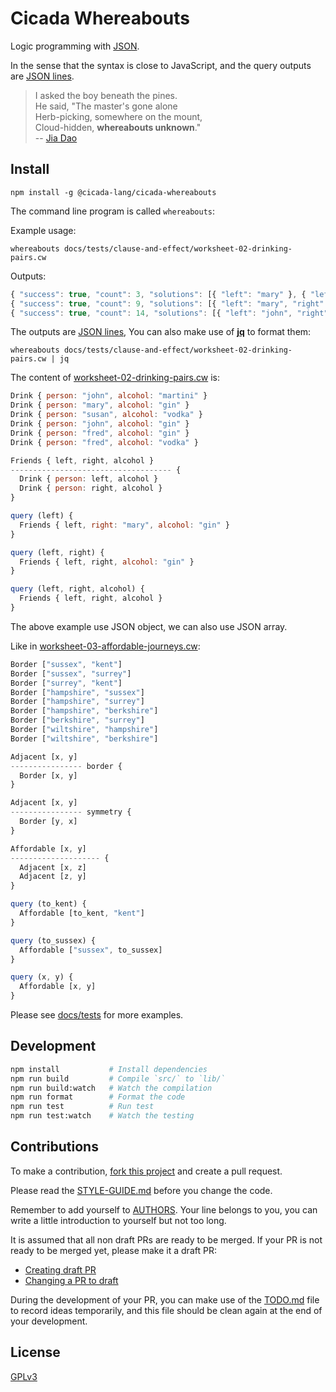 # Cicada Whereabouts

Logic programming with [JSON](https://www.json.org).

In the sense that the syntax is close to JavaScript,
and the query outputs are [JSON lines](https://jsonlines.org).

> I asked the boy beneath the pines. <br/>
> He said, "The master's gone alone <br/>
> Herb-picking, somewhere on the mount, <br/>
> Cloud-hidden, **whereabouts unknown**." <br/>
> -- [Jia Dao](https://en.wikipedia.org/wiki/Jia_Dao)

## Install

```
npm install -g @cicada-lang/cicada-whereabouts
```

The command line program is called `whereabouts`:

Example usage:

```
whereabouts docs/tests/clause-and-effect/worksheet-02-drinking-pairs.cw
```

Outputs:

```js
{ "success": true, "count": 3, "solutions": [{ "left": "mary" }, { "left": "john" }, { "left": "fred" }] }
{ "success": true, "count": 9, "solutions": [{ "left": "mary", "right": "mary" }, { "left": "mary", "right": "john" }, { "left": "mary", "right": "fred" }, { "left": "john", "right": "mary" }, { "left": "john", "right": "john" }, { "left": "john", "right": "fred" }, { "left": "fred", "right": "mary" }, { "left": "fred", "right": "john" }, { "left": "fred", "right": "fred" }] }
{ "success": true, "count": 14, "solutions": [{ "left": "john", "right": "john", "alcohol": "martini" }, { "left": "mary", "right": "mary", "alcohol": "gin" }, { "left": "mary", "right": "john", "alcohol": "gin" }, { "left": "mary", "right": "fred", "alcohol": "gin" }, { "left": "susan", "right": "susan", "alcohol": "vodka" }, { "left": "susan", "right": "fred", "alcohol": "vodka" }, { "left": "john", "right": "mary", "alcohol": "gin" }, { "left": "john", "right": "john", "alcohol": "gin" }, { "left": "john", "right": "fred", "alcohol": "gin" }, { "left": "fred", "right": "mary", "alcohol": "gin" }, { "left": "fred", "right": "john", "alcohol": "gin" }, { "left": "fred", "right": "fred", "alcohol": "gin" }, { "left": "fred", "right": "susan", "alcohol": "vodka" }, { "left": "fred", "right": "fred", "alcohol": "vodka" }] }
```

The outputs are [JSON lines](https://jsonlines.org),
You can also make use of [**jq**](https://stedolan.github.io/jq/) to format them:

```
whereabouts docs/tests/clause-and-effect/worksheet-02-drinking-pairs.cw | jq
```

The content of [worksheet-02-drinking-pairs.cw](docs/tests/clause-and-effect/worksheet-02-drinking-pairs.cw) is:

```js
Drink { person: "john", alcohol: "martini" }
Drink { person: "mary", alcohol: "gin" }
Drink { person: "susan", alcohol: "vodka" }
Drink { person: "john", alcohol: "gin" }
Drink { person: "fred", alcohol: "gin" }
Drink { person: "fred", alcohol: "vodka" }

Friends { left, right, alcohol }
------------------------------------ {
  Drink { person: left, alcohol }
  Drink { person: right, alcohol }
}

query (left) {
  Friends { left, right: "mary", alcohol: "gin" }
}

query (left, right) {
  Friends { left, right, alcohol: "gin" }
}

query (left, right, alcohol) {
  Friends { left, right, alcohol }
}
```

The above example use JSON object, we can also use JSON array.

Like in [worksheet-03-affordable-journeys.cw](docs/tests/clause-and-effect/worksheet-03-affordable-journeys.cw):

```js
Border ["sussex", "kent"]
Border ["sussex", "surrey"]
Border ["surrey", "kent"]
Border ["hampshire", "sussex"]
Border ["hampshire", "surrey"]
Border ["hampshire", "berkshire"]
Border ["berkshire", "surrey"]
Border ["wiltshire", "hampshire"]
Border ["wiltshire", "berkshire"]

Adjacent [x, y]
---------------- border {
  Border [x, y]
}

Adjacent [x, y]
---------------- symmetry {
  Border [y, x]
}

Affordable [x, y]
-------------------- {
  Adjacent [x, z]
  Adjacent [z, y]
}

query (to_kent) {
  Affordable [to_kent, "kent"]
}

query (to_sussex) {
  Affordable ["sussex", to_sussex]
}

query (x, y) {
  Affordable [x, y]
}
```

Please see [docs/tests](docs/tests) for more examples.

## Development

```sh
npm install           # Install dependencies
npm run build         # Compile `src/` to `lib/`
npm run build:watch   # Watch the compilation
npm run format        # Format the code
npm run test          # Run test
npm run test:watch    # Watch the testing
```

## Contributions

To make a contribution,
[fork this project](https://github.com/cicada-lang/cicada/fork)
and create a pull request.

Please read the [STYLE-GUIDE.md](STYLE-GUIDE.md) before you change the code.

Remember to add yourself to [AUTHORS](AUTHORS).
Your line belongs to you, you can write a little
introduction to yourself but not too long.

It is assumed that all non draft PRs are ready to be merged.
If your PR is not ready to be merged yet, please make it a draft PR:

- [Creating draft PR](https://github.blog/2019-02-14-introducing-draft-pull-requests)
- [Changing a PR to draft](https://docs.github.com/en/pull-requests/collaborating-with-pull-requests/proposing-changes-to-your-work-with-pull-requests/changing-the-stage-of-a-pull-request)

During the development of your PR, you can make use of
the [TODO.md](TODO.md) file to record ideas temporarily,
and this file should be clean again at the end of your development.

## License

[GPLv3](LICENSE)
